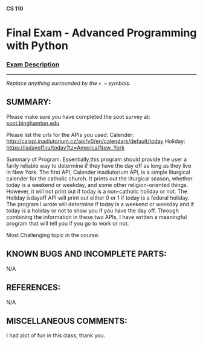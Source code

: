 #### CS 110
# Final Exam - Advanced Programming with Python

### [Exam Description](https://docs.google.com/document/d/1FI-WV95nSTK1JMg5j5sKhxcbl46DPVPkBrxC3FMo45g/edit?usp=sharing)

***

_Replace anything surrounded by the `< >` symbols._

## SUMMARY:
Please make sure you have completed the soot survey at:
    [soot.binghamton.edu](https://soot.binghamton.edu)

Please list the urls for the APIs you used:
Calender: http://calapi.inadiutorium.cz/api/v0/en/calendars/default/today
Holiday: https://isdayoff.ru/today?tz=America/New_York

Summary of Program:
Essentially,this program should provide the user a fairly reliable way to determine if they have the day off as long as they live in New York. The first API, Calender inadiutorium API, is a simple liturgical calender for the catholic church. It prints out the liturgical season, whether today is a weekend or weekday, and some other religion-oriented things. However, it will not print out if today is a non-catholic holiday or not. The Holiday isdayoff API will print out either 0 or 1 if today is a federal holiday. The program I wrote will determine if today is a weekend or weekday and if today is a holiday or not to show you if you have the day off. Through combining the information in these two APIs, I have written a meaningful program that will tell you if you go to work or not. 

Most Challenging topic in the course:

## KNOWN BUGS AND INCOMPLETE PARTS:
 N/A

## REFERENCES:
 N/A

## MISCELLANEOUS COMMENTS:
 I had alot of fun in this class, thank you.
